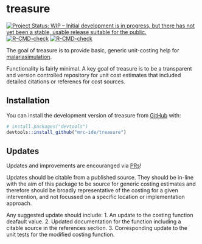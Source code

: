 
<!-- README.md is generated from README.Rmd. Please edit that file -->

# treasure

<!-- badges: start -->

[![Project Status: WIP – Initial development is in progress, but there
has not yet been a stable, usable release suitable for the
public.](https://www.repostatus.org/badges/latest/wip.svg)](https://www.repostatus.org/#wip)
[![R-CMD-check](https://github.com/mrc-ide/treasure/workflows/R-CMD-check/badge.svg)](https://github.com/mrc-ide/treasure/actions)
[![R-CMD-check](https://github.com/mrc-ide/treasure/workflows/R-CMD-check/badge.svg)](https://github.com/mrc-ide/treasure/actions)
<!-- badges: end -->

The goal of treasure is to provide basic, generic unit-costing help for
[malariasimulation](https://mrc-ide.github.io/malariasimulation/).

Functionality is fairly minimal. A key goal of treasure is to be a
transparent and version controlled repository for unit cost estimates
that included detailed citations or referencs for cost sources.

## Installation

You can install the development version of treasure from
[GitHub](https://github.com/) with:

``` r
# install.packages("devtools")
devtools::install_github("mrc-ide/treasure")
```

## Updates

Updates and improvements are encouranged via
[PRs](https://github.com/mrc-ide/treasure/pulls)!

Updates should be citable from a published source. They should be
in-line with the aim of this package to be source for generic costing
estimates and therefore should be broadly representative of the costing
for a given intervention, and not focussed on a specific location or
implementation approach.

Any suggested update should include: 1. An update to the costing
function deafault value. 2. Updated documentation for the function
including a citable source in the references section. 3. Corresponding
update to the unit tests for the modified costing function.
